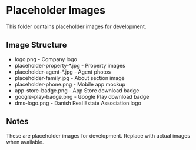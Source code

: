 # Placeholder Images

This folder contains placeholder images for development.

## Image Structure
- logo.png - Company logo
- placeholder-property-*.jpg - Property images  
- placeholder-agent-*.jpg - Agent photos
- placeholder-family.jpg - About section image
- placeholder-phone.png - Mobile app mockup
- app-store-badge.png - App Store download badge
- google-play-badge.png - Google Play download badge
- dms-logo.png - Danish Real Estate Association logo

## Notes
These are placeholder images for development. 
Replace with actual images when available.
